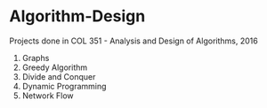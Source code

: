 # Algorithm-Design

Projects done in COL 351 - Analysis and Design of Algorithms, 2016

1. Graphs
2. Greedy Algorithm
3. Divide and Conquer
4. Dynamic Programming
5. Network Flow